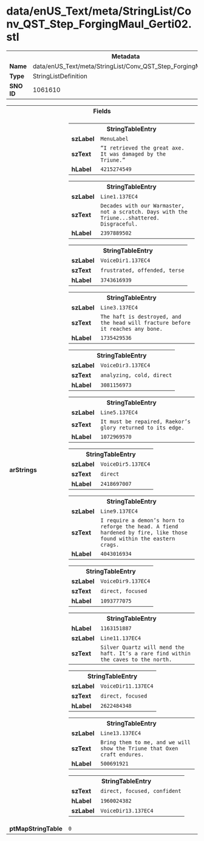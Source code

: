 <h1>data/enUS_Text/meta/StringList/Conv_QST_Step_ForgingMaul_Gerti02.stl</h1><table><tr><th colspan="100%">Metadata</th></tr><tr><td><b>Name</b></td><td>data/enUS_Text/meta/StringList/Conv_QST_Step_ForgingMaul_Gerti02.stl</td></tr><tr><td><b>Type</b></td><td>StringListDefinition</td></tr><tr><td><b>SNO ID</b></td><td>1061610</td></tr></table>

<table><tr><th colspan="100%">Fields</th></tr><tr><td><b>arStrings</b></td><td><table><tr><th colspan="100%">StringTableEntry</th></tr><tr><td><b>szLabel</b></td><td><code>MenuLabel</code></td></tr><tr><td><b>szText</b></td><td><code>“I retrieved the great axe. It was damaged by the Triune.”</code></td></tr><tr><td><b>hLabel</b></td><td><code>4215274549</code></td></tr></table>


<table><tr><th colspan="100%">StringTableEntry</th></tr><tr><td><b>szLabel</b></td><td><code>Line1.137EC4</code></td></tr><tr><td><b>szText</b></td><td><code>Decades with our Warmaster, not a scratch. Days with the Triune...shattered. Disgraceful.</code></td></tr><tr><td><b>hLabel</b></td><td><code>2397889502</code></td></tr></table>


<table><tr><th colspan="100%">StringTableEntry</th></tr><tr><td><b>szLabel</b></td><td><code>VoiceDir1.137EC4</code></td></tr><tr><td><b>szText</b></td><td><code>frustrated, offended, terse</code></td></tr><tr><td><b>hLabel</b></td><td><code>3743616939</code></td></tr></table>


<table><tr><th colspan="100%">StringTableEntry</th></tr><tr><td><b>szLabel</b></td><td><code>Line3.137EC4</code></td></tr><tr><td><b>szText</b></td><td><code>The haft is destroyed, and the head will fracture before it reaches any bone.</code></td></tr><tr><td><b>hLabel</b></td><td><code>1735429536</code></td></tr></table>


<table><tr><th colspan="100%">StringTableEntry</th></tr><tr><td><b>szLabel</b></td><td><code>VoiceDir3.137EC4</code></td></tr><tr><td><b>szText</b></td><td><code>analyzing, cold, direct</code></td></tr><tr><td><b>hLabel</b></td><td><code>3081156973</code></td></tr></table>


<table><tr><th colspan="100%">StringTableEntry</th></tr><tr><td><b>szLabel</b></td><td><code>Line5.137EC4</code></td></tr><tr><td><b>szText</b></td><td><code>It must be repaired, Raekor’s glory returned to its edge.</code></td></tr><tr><td><b>hLabel</b></td><td><code>1072969570</code></td></tr></table>


<table><tr><th colspan="100%">StringTableEntry</th></tr><tr><td><b>szLabel</b></td><td><code>VoiceDir5.137EC4</code></td></tr><tr><td><b>szText</b></td><td><code>direct</code></td></tr><tr><td><b>hLabel</b></td><td><code>2418697007</code></td></tr></table>


<table><tr><th colspan="100%">StringTableEntry</th></tr><tr><td><b>szLabel</b></td><td><code>Line9.137EC4</code></td></tr><tr><td><b>szText</b></td><td><code>I require a demon’s horn to reforge the head. A fiend hardened by fire, like those found within the eastern crags.</code></td></tr><tr><td><b>hLabel</b></td><td><code>4043016934</code></td></tr></table>


<table><tr><th colspan="100%">StringTableEntry</th></tr><tr><td><b>szLabel</b></td><td><code>VoiceDir9.137EC4</code></td></tr><tr><td><b>szText</b></td><td><code>direct, focused</code></td></tr><tr><td><b>hLabel</b></td><td><code>1093777075</code></td></tr></table>


<table><tr><th colspan="100%">StringTableEntry</th></tr><tr><td><b>hLabel</b></td><td><code>1163151887</code></td></tr><tr><td><b>szLabel</b></td><td><code>Line11.137EC4</code></td></tr><tr><td><b>szText</b></td><td><code>Silver Quartz will mend the haft. It’s a rare find within the caves to the north.</code></td></tr></table>


<table><tr><th colspan="100%">StringTableEntry</th></tr><tr><td><b>szLabel</b></td><td><code>VoiceDir11.137EC4</code></td></tr><tr><td><b>szText</b></td><td><code>direct, focused</code></td></tr><tr><td><b>hLabel</b></td><td><code>2622484348</code></td></tr></table>


<table><tr><th colspan="100%">StringTableEntry</th></tr><tr><td><b>szLabel</b></td><td><code>Line13.137EC4</code></td></tr><tr><td><b>szText</b></td><td><code>Bring them to me, and we will show the Triune that Oxen craft endures.</code></td></tr><tr><td><b>hLabel</b></td><td><code>500691921</code></td></tr></table>


<table><tr><th colspan="100%">StringTableEntry</th></tr><tr><td><b>szText</b></td><td><code>direct, focused, confident</code></td></tr><tr><td><b>hLabel</b></td><td><code>1960024382</code></td></tr><tr><td><b>szLabel</b></td><td><code>VoiceDir13.137EC4</code></td></tr></table>


</td></tr><tr><td><b>ptMapStringTable</b></td><td><code>0</code></td></tr></table>


